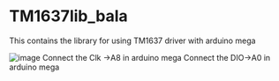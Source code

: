 # TM1637lib_bala
This contains the library for using TM1637 driver with arduino mega 

![image](https://github.com/user-attachments/assets/df9c23e2-6c0f-44b1-b316-9ccacb760230)
Connect the Clk ->A8 in arduino mega
Connect the DIO->A0 in arduino mega
